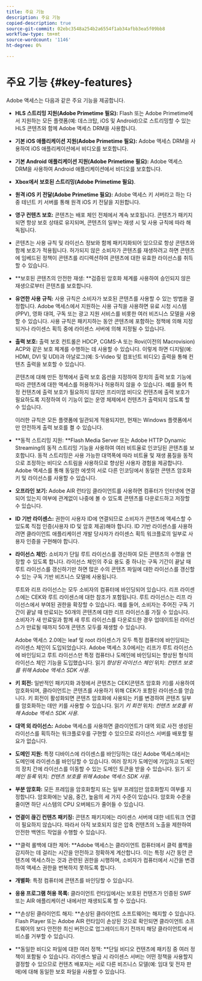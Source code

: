 ```yaml
---
title: 주요 기능
description: 주요 기능
copied-description: true
source-git-commit: 02ebc3548a254b2a6554f1ab34afbb3ea5f09bb8
workflow-type: tm+mt
source-wordcount: '1146'
ht-degree: 0%

---
```


# 주요 기능 {#key-features}

Adobe 액세스는 다음과 같은 주요 기능을 제공합니다.

* **HLS 스트리밍 지원(Adobe Primetime 필요):** Flash 또는 Adobe Primetime에서 지원하는 모든 플랫폼(예: 데스크탑, iOS 및 Android)으로 스트리밍할 수 있는 HLS 콘텐츠와 함께 Adobe 액세스 DRM을 사용합니다.
* **기본 iOS 애플리케이션 지원(Adobe Primetime 필요):** Adobe 액세스 DRM을 사용하여 iOS 애플리케이션에서 비디오를 보호합니다.
* **기본 Android 애플리케이션 지원(Adobe Primetime 필요):** Adobe 액세스 DRM을 사용하여 Android 애플리케이션에서 비디오를 보호합니다.
* **Xbox에서 보호된 스트리밍(Adobe Primetime 필요)**.
* **원격 iOS 키 전달(Adobe Primetime 필요):** Adobe 액세스 키 서버라고 하는 다중 테넌트 키 서버를 통해 원격 iOS 키 전달을 지원합니다.
* **영구 컨텐츠 보호:** 콘텐츠는 배포 체인 전체에서 계속 보호됩니다. 콘텐츠가 패키지되면 항상 보호 상태로 유지되며, 콘텐츠의 일부는 재생 시 및 사용 규칙에 따라 해독됩니다.
* 콘텐츠는 사용 규칙 및 라이선스 정보와 함께 패키지화되어 있으므로 항상 콘텐츠와 함께 보호가 적용됩니다. 허가되지 않은 소비자가 콘텐츠를 재생하려고 하면 콘텐츠에 임베드된 정책이 콘텐츠를 리디렉션하여 콘텐츠에 대한 유효한 라이선스를 취득할 수 있습니다.
* **보호된 콘텐츠의 안전한 재생: **검증된 암호화 체계를 사용하여 승인되지 않은 재생으로부터 콘텐츠를 보호합니다.
* **유연한 사용 규칙:** 사용 규칙은 소비자가 보호된 콘텐츠를 사용할 수 있는 방법을 결정합니다. Adobe 액세스에서 지원하는 사용 규칙을 사용하면 유료 시청 시스템(PPV), 영화 대여, 구독 또는 광고 지원 서비스를 비롯한 여러 비즈니스 모델을 사용할 수 있습니다. 사용 규칙은 패키지하는 동안 콘텐츠에 포함하는 정책에 의해 지정되거나 라이센스 획득 중에 라이센스 서버에 의해 지정될 수 있습니다.
* **출력 보호:** 출력 보호 컨트롤은 HDCP, CGMS-A 또는 Rovi(이전의 Macrovision) ACP와 같은 보호 체계를 수행하는 데 사용할 수 있습니다. 이렇게 하면 디지털(예: HDMI, DVI 및 UDI)과 아날로그(예: S-Video 및 컴포넌트 비디오) 출력을 통해 컨텐츠 출력을 보호할 수 있습니다.

  콘텐츠에 대해 만든 정책에서 출력 보호 옵션을 지정하여 장치의 출력 보호 기능에 따라 콘텐츠에 대한 액세스를 허용하거나 허용하지 않을 수 있습니다. 예를 들어 특정 컨텐츠에 출력 보호가 필요하지 않지만 프리미엄 비디오 컨텐츠에 출력 보호가 필요하도록 지정하여 이 기능이 없는 운영 체제에서 컨텐츠가 출력되지 않도록 할 수 있습니다.

  이러한 규칙은 모든 플랫폼에 일관되게 적용되지만, 현재는 Windows 플랫폼에서만 안전하게 출력 보호를 켤 수 있습니다.

* **동적 스트리밍 지원: **Flash Media Server 또는 Adobe HTTP Dynamic Streaming의 동적 스트리밍 기능을 사용하여 여러 비트율로 인코딩된 콘텐츠를 보호합니다. 동적 스트리밍은 사용 가능한 대역폭에 따라 비트율 및 재생 품질을 동적으로 조정하는 비디오 스트림을 사용하므로 향상된 사용자 경험을 제공합니다. Adobe 액세스를 통해 동일한 에셋의 서로 다른 인코딩에서 동일한 콘텐츠 암호화 키 및 라이선스를 사용할 수 있습니다.
* **오프라인 보기:** Adobe AIR 런타임 클라이언트를 사용하면 컴퓨터가 인터넷에 연결되어 있는지 여부에 관계없이 나중에 볼 수 있도록 콘텐츠를 다운로드하고 저장할 수 있습니다.
* **ID 기반 라이센스:** 권한이 사용자 ID에 연결되므로 소비자가 콘텐츠에 액세스할 수 있도록 직접 인증(사용자 ID 및 암호 제공)해야 합니다. ID 기반 라이센스를 사용하려면 클라이언트 애플리케이션 개발 당사자가 라이센스 획득 워크플로의 일부로 사용자 인증을 구현해야 합니다.
* **라이선스 체인:** 소비자가 단일 루트 라이선스를 갱신하여 모든 콘텐츠의 수명을 연장할 수 있도록 합니다. 라이선스 체인의 주요 용도 중 하나는 구독 기간이 끝날 때 루트 라이선스를 갱신하기만 하면 많은 수의 콘텐츠 파일에 대한 라이선스를 갱신할 수 있는 구독 기반 비즈니스 모델에 사용됩니다.

  루트와 리프 라이선스는 모두 소비자의 컴퓨터에 바인딩되어 있습니다. 리프 라이센스에는 CEK와 루트 라이센스에 대한 참조가 포함됩니다. 루트 라이선스는 리프 라이선스에서 부여된 권한을 확장할 수 있습니다. 예를 들어, 소비자는 주어진 구독 기간이 끝날 때 만료되는 50개의 콘텐츠에 대한 리프 라이선스를 가질 수 있습니다. 소비자가 새 만료일과 함께 새 루트 라이선스를 다운로드한 경우 업데이트된 라이선스가 만료될 때까지 50개 콘텐츠 모두를 재생할 수 있습니다.

  Adobe 액세스 2.0에는 leaf 및 root 라이센스가 모두 특정 컴퓨터에 바인딩되는 라이센스 체인이 도입되었습니다. Adobe 액세스 3.0에서는 리프가 루트 라이선스에 바인딩되고 루트 라이선스만 특정 컴퓨터나 도메인에 바인딩되는 향상된 형식의 라이선스 체인 기능을 도입했습니다. 읽기 *향상된 라이선스 체인* 위치: *컨텐츠 보호를 위해 Adobe 액세스 SDK 사용*.

* **키 회전:** 일반적인 패키지화 과정에서 콘텐츠는 CEK(콘텐츠 암호화 키)를 사용하여 암호화되며, 클라이언트는 콘텐츠를 사용하기 위해 CEK가 포함된 라이센스를 얻습니다. 키 회전이 활성화되면 콘텐츠 암호화에 사용되는 키를 변경하여 콘텐츠 일부를 암호화하는 데만 키를 사용할 수 있습니다. 읽기 *키 회전* 위치: *컨텐츠 보호를 위해 Adobe 액세스 SDK 사용*.

* **대역 외 라이선스:** Adobe 액세스를 사용하면 클라이언트가 대역 외로 사전 생성된 라이선스를 획득하는 워크플로우를 구현할 수 있으므로 라이선스 서버를 배포할 필요가 없습니다.
* **도메인 지원:** 특정 디바이스에 라이센스를 바인딩하는 대신 Adobe 액세스에서는 도메인에 라이센스를 바인딩할 수 있습니다. 여러 장치가 도메인에 가입하고 도메인의 장치 간에 라이선스를 이동할 수 있는 도메인 토큰을 받을 수 있습니다. 읽기 *도메인 등록* 위치: *컨텐츠 보호를 위해 Adobe 액세스 SDK 사용*.

* **부분 암호화:** 모든 프레임을 암호화할지 또는 일부 프레임만 암호화할지 여부를 지정합니다. 암호화에는 낮음, 중간, 높음의 세 가지 수준이 있습니다. 암호화 수준을 줄이면 하단 시스템의 CPU 오버헤드가 줄어들 수 있습니다.
* **연결이 끊긴 컨텐츠 패키징:** 콘텐츠 패키지에는 라이센스 서버에 대한 네트워크 연결이 필요하지 않습니다. 따라서 아직 보호되지 않은 압축 컨텐츠의 노출을 제한하여 안전한 백엔드 작업을 수행할 수 있습니다.
* **클럭 롤백에 대한 제어: **Adobe 액세스는 클라이언트 컴퓨터에서 클럭 롤백을 감지하는 데 걸리는 시간을 안전하고 정확하게 계산합니다. 이는 특정 시간 동안 콘텐츠에 액세스하는 것과 관련된 권한을 시행하며, 소비자가 컴퓨터에서 시간을 변경하여 액세스 권한을 번복하지 못하도록 합니다.
* **개별화**: 특정 컴퓨터에 콘텐츠를 바인딩할 수 있습니다.
* **응용 프로그램 허용 목록:** 클라이언트 런타임에서는 보호된 컨텐츠가 인증된 SWF 또는 AIR 애플리케이션 내에서만 재생되도록 할 수 있습니다.
* **손상된 클라이언트 해지: **손상된 클라이언트 소프트웨어는 해지할 수 있습니다. Flash Player 또는 Adobe AIR 런타임이 손상된 것으로 확인되면 클라이언트 소프트웨어의 보다 안전한 최신 버전으로 업그레이드하기 전까지 해당 클라이언트에 서비스를 거부할 수 있습니다.
* **동일한 비디오 파일에 대한 여러 정책: **단일 비디오 컨텐츠에 패키징 중 여러 정책이 포함될 수 있습니다. 라이센스 발급 시 라이센스 서버는 어떤 정책을 사용할지 결정할 수 있으므로 컨텐츠 배포자는 서로 다른 비즈니스 모델(예: 임대 및 전자 판매)에 대해 동일한 보호 파일을 사용할 수 있습니다.
